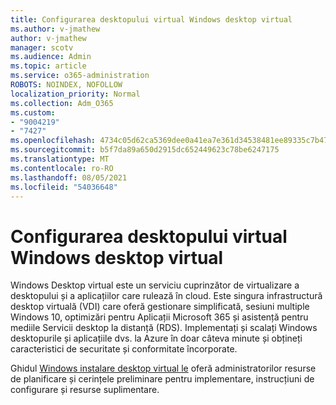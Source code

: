 ```yaml
---
title: Configurarea desktopului virtual Windows desktop virtual
ms.author: v-jmathew
author: v-jmathew
manager: scotv
ms.audience: Admin
ms.topic: article
ms.service: o365-administration
ROBOTS: NOINDEX, NOFOLLOW
localization_priority: Normal
ms.collection: Adm_O365
ms.custom:
- "9004219"
- "7427"
ms.openlocfilehash: 4734c05d62ca5369dee0a41ea7e361d34538481ee89335c7b47dfe4e9d2966cd
ms.sourcegitcommit: b5f7da89a650d2915dc652449623c78be6247175
ms.translationtype: MT
ms.contentlocale: ro-RO
ms.lasthandoff: 08/05/2021
ms.locfileid: "54036648"
---
```

# <a name="set-up-windows-virtual-desktop"></a>Configurarea desktopului virtual Windows desktop virtual

Windows Desktop virtual este un serviciu cuprinzător de virtualizare a desktopului și a aplicațiilor care rulează în cloud. Este singura infrastructură desktop virtuală (VDI) care oferă gestionare simplificată, sesiuni multiple Windows 10, optimizări pentru Aplicații Microsoft 365 și asistență pentru mediile Servicii desktop la distanță (RDS). Implementați și scalați Windows desktopurile și aplicațiile dvs. la Azure în doar câteva minute și obțineți caracteristici de securitate și conformitate încorporate.

Ghidul [Windows instalare desktop virtual le](https://go.microsoft.com/fwlink/?linkid=2146236) oferă administratorilor resurse de planificare și cerințele preliminare pentru implementare, instrucțiuni de configurare și resurse suplimentare.
